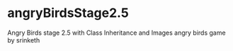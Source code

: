 # angryBirdsStage2.5
Angry Birds stage 2.5 with Class Inheritance and Images
angry birds game by srinketh